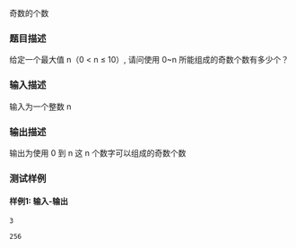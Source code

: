 奇数的个数

### 题目描述

给定一个最大值 n（0 < n ≤ 10）, 请问使用 0~n 所能组成的奇数个数有多少个？

### 输入描述

输入为一个整数 n

### 输出描述

输出为使用 0 到 n 这 n 个数字可以组成的奇数个数

### 测试样例

#### 样例1: 输入-输出

```
3
```

```
256
```

